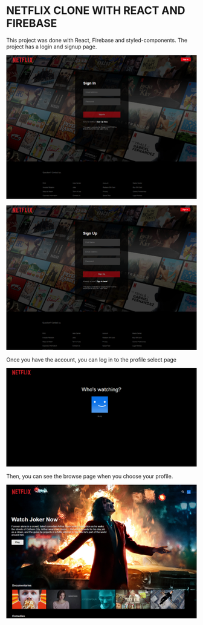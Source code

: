 # NETFLIX CLONE WITH REACT AND FIREBASE

This project was done with React, Firebase and styled-components.
The project has a login and signup page.

![Login Page](./public/images/project/login-page.png)

![Signup Page](./public/images/project/signup-page.png)

Once you have the account, you can log in to the profile select page

![User-select Page](./public/images/project/user-select.png)

Then, you can see the browse page when you choose your profile.

![Browse Page](./public/images/project/browse-page.png)
